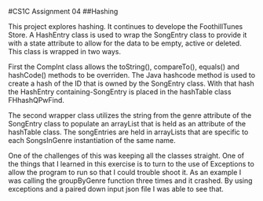 #CS1C Assignment 04
##Hashing

This project explores hashing. It continues to develope the FoothillTunes
Store.  A HashEntry class is used to wrap the SongEntry class to provide
it with a state attribute to allow for the data to be empty, active or deleted.
This class is wrapped in two ways.

First the CompInt class allows the toString(), compareTo(), equals() and 
hashCode() methods to be overriden. The Java hashcode method is used to create
a hash of the ID that is owned by the SongEntry class. With that hash the HashEntry
containing-SongEntry is placed in the hashTable class FHhashQPwFind.

The second wrapper class utilizes the string from the genre attribute of the
SongEntry class to populate an arrayList that is held as an attribute of the 
hashTable class. The songEntries are held in arrayLists that are specific
to each SongsInGenre instantiation of the same name.

One of the challenges of this was keeping all the classes straight. One of the
things that I learned in this exercise is to turn to the use of Exceptions
to allow the program to run so that I could trouble shoot it. As an example
I was calling the groupByGenre function three times and it crashed. By using
exceptions and a paired down input json file I was able to see that.

